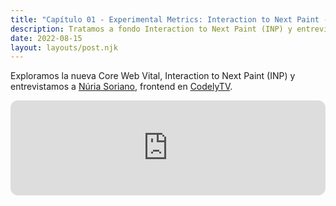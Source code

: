 ```yaml
---
title: "Capítulo 01 - Experimental Metrics: Interaction to Next Paint - Entrevista a Núria Soriano de Codely TV"
description: Tratamos a fondo Interaction to Next Paint (INP) y entrevistamos a Núria Soriano de CodelyTV.
date: 2022-08-15
layout: layouts/post.njk
---
```


Exploramos la nueva Core Web Vital, Interaction to Next Paint (INP) y entrevistamos a [Núria Soriano](https://twitter.com/nuria_codes), frontend en [CodelyTV](https://codely.com/).

<iframe loading="lazy" style="border-radius:12px"
    src="https://open.spotify.com/embed/episode/76a0CN1gijPRwWOGZ9jrI3" width="100%" height="152"
    frameBorder="0" allowfullscreen=""
    allow="autoplay; clipboard-write; encrypted-media; fullscreen; picture-in-picture"></iframe>
